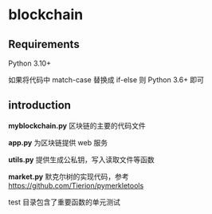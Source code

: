 # blockchain

## Requirements
Python 3.10+

如果将代码中 match-case 替换成 if-else 则 Python 3.6+ 即可


## introduction
**myblockchain.py** 区块链的主要的代码文件

**app.py** 为区块链提供 web 服务

**utils.py** 提供生成公私钥，写入读取文件等函数

**market.py** 默克尔树的实现代码，参考 https://github.com/Tierion/pymerkletools

test 目录包含了重要函数的单元测试